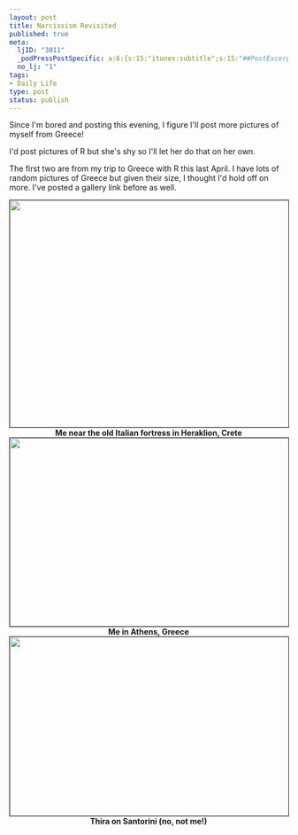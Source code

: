 ```yaml
--- 
layout: post
title: Narcissism Revisited
published: true
meta: 
  ljID: "3011"
  _podPressPostSpecific: a:6:{s:15:"itunes:subtitle";s:15:"##PostExcerpt##";s:14:"itunes:summary";s:15:"##PostExcerpt##";s:15:"itunes:keywords";s:17:"##WordPressCats##";s:13:"itunes:author";s:10:"##Global##";s:15:"itunes:explicit";s:7:"Default";s:12:"itunes:block";s:7:"Default";}
  no_lj: "1"
tags: 
- Daily Life
type: post
status: publish
---
```

Since I&apos;m bored and posting this evening, I figure I&apos;ll post more pictures of myself from Greece!

I&apos;d post pictures of R but she&apos;s shy so I&apos;ll let her do that on her own.

The first two are from my trip to Greece with R this last April. I have lots of random pictures of Greece but given their size, I thought I&apos;d hold off on more. I&apos;ve posted a gallery link before as well.

<center><img src="http://www.arcanology.com/images/al-heraklion.jpg" border="1" width="614" height="410">
<b>Me near the old Italian fortress in Heraklion, Crete</b>

<img src="http://www.arcanology.com/images/al-ruins.jpg" border="1" width="526" height="340">
<b>Me in Athens, Greece</b>

<img src="http://www.arcanology.com/images/santorini.jpg" border="1" width="534" height="323">
<b>Thira on Santorini (no, not me!)</b></center>
